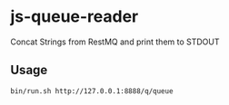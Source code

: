 # js-queue-reader
Concat Strings from RestMQ and print them to STDOUT

## Usage

    bin/run.sh http://127.0.0.1:8888/q/queue
